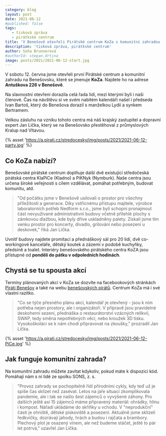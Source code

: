 ```yaml
---
category: blog
layout: post
date: 2021-06-12
#published: false
tags: 
   - tisková zpráva
   - pirátkské centrum
title: 'V Benešově otevřeli Pirátské centrum KoZa s komunitní zahradou'
description: 'tisková zpráva, pirátkské centrum'
author: Soňa Brunnerová
#authorId: stepan.drtina
image: posts/2021/2021-06-12-start.jpg
---
```


V sobotu 12. června jsme otevřeli první Pirátské centrum a komunitní zahradu na Benešovsku, které se jmenuje **KoZa**. Najdete ho  na adrese **Antuškova 226 v Benešově**. 

Na slavnostní otevření dorazila celá řada lidí, mezi kterými byli i naši členové. Čas na návštěvu si ve svém nabitém kalendáři našel i předseda Ivan Bartoš, který do Benešova dorazil s manželkou Lydií a synkem Bertramem.

Velkou zásluhu na vzniku tohoto centra má náš krajský zastupitel a dopravní expert Jan Lička, který se na Benešovsko přestěhoval z průmyslových Kralup nad Vltavou.

{% asset 'https://a.pirati.cz/stredocesky/img/posts/2021/2021-06-12-party.jpg' %}

## Co KoZa nabízí?

Benešovské pirátské centrum doplňuje další dvě existující středočeská pirátská centra KlaPiCe (Kladno) a PiKNyk (Nymburk). Naše centra jsou určena široké veřejnosti s cílem vzdělávat, pomáhat potřebným, budovat komunitu, atd.

> "Od počátku jsme v Benešově usilovali o prostor pro všechny příležitosti a generace. Díky vstřícnému přístupu majitele, výrobce laboratorních potřeb Nedform s.r.o., jsme byli schopni pronajmout část nevyužívané administrativní budovy včetně přilehlé plochy s zámkovou dlažbou, kde byly dříve uskladněny palety. Získali jsme tím venku prostor pro koncerty, divadlo, grilování nebo posezení u deskovek," říká Jan Lička.

Uvnitř budovy najdete promítací a přednáškový sál pro 20 lidí, dvě co-workingové kanceláře, dětský koutek a zázemí v podobě kuchyňky, předsíně a toalet. Interiéry benešovského pirátského centra KoZA jsou přístupné od **pondělí do pátku v odpoledních hodinách**.
 
## Chystá se tu spousta akcí

Termíny plánovaných akcí v KoZa se dozvíte na facebookových stránkách [Piráti Benešov](https://www.facebook.com/piratskapalubaBN) a také na webu [benešovských pirátů](https://stredocesky.pirati.cz/benesov/). Centrum KoZa má i své vlastní razítko.

> "Co se týče přesného plánu akcí, kalendář je otevřený - jsou k nim potřeba nejen prostory, ale i organizátoři. V přípravě jsou pravidelné deskoherní sezení, přednáška o restaurátorství vzácných relikvií, SWAP, tedy směna nepotřebných věcí, nebo kroužek 3D tisku. Vysokoškoláci se k nám chodí připravovat na zkoušky," prozradil Jan Lička.

{% asset 'https://a.pirati.cz/stredocesky/img/posts/2021/2021-06-12-PiCe.jpg' %}

## Jak funguje komunitní zahrada?

Na komunitní zahradu můžete zavítat kdykoliv, pokud máte k dispozici kód. Pomáhají nám s ní lidé ze spolku SONS, z. s.

> "Provoz zahrady se pochopitelně řídí přírodními cykly, kdy teď už je spíše čas sklízet než zasévat. Letos na jaře situaci zkomplikovala pandemie, ale i tak se našlo šest zájemců o vyvýšené záhony. Pro dalších ještě asi 15 zájemců máme připravený materiál: ohrádky, hlínu i kompost. Nářadí ukládáme do skříňky u vchodu. V "neprodukční" části je ohniště, dětské pískoviště a posezení. Aktuálně jsme sklízeli ředkvičky, dozrávají jahody, hrách a budou i rajčata a brambory. Plechový plot je osazený vínem, ale než budeme stáčet, ještě to pár let potrvá," uzavřel Jan Lička.
